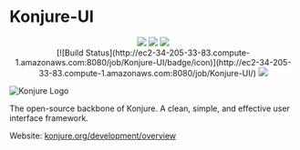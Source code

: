 # Konjure-UI

<div align="center">
<img src="https://forthebadge.com/images/badges/built-with-love.svg" />
<img src="https://forthebadge.com/images/badges/made-with-javascript.svg" />
<img src="https://forthebadge.com/images/badges/for-you.svg" />
</div>

<div align="center">
[![Build Status](http://ec2-34-205-33-83.compute-1.amazonaws.com:8080/job/Konjure-UI/badge/icon)](http://ec2-34-205-33-83.compute-1.amazonaws.com:8080/job/Konjure-UI/)
  <img src="https://david-dm.org/konjure/konjure-ui/status.svg" />
</div>

<div align="center">
</div>

![Konjure Logo](https://i.imgur.com/0HBySwy.png)

The open-source backbone of Konjure. A clean, simple, and effective user interface framework.

Website: [konjure.org/development/overview](https://konjure.org/development/overview)
